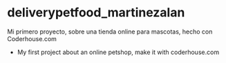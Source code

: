 # deliverypetfood_martinezalan
Mi primero proyecto, sobre una tienda online para mascotas, hecho con Coderhouse.com


- My first project about an online petshop, make it with coderhouse.com

